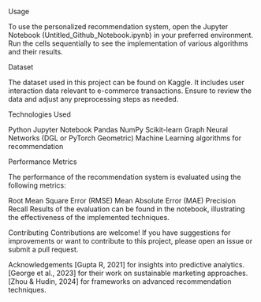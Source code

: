 Usage

To use the personalized recommendation system, open the Jupyter Notebook (Untitled_Github_Notebook.ipynb) in your preferred environment. Run the cells sequentially to see the implementation of various algorithms and their results.

Dataset

The dataset used in this project can be found on Kaggle. It includes user interaction data relevant to e-commerce transactions. Ensure to review the data and adjust any preprocessing steps as needed.

Technologies Used

Python
Jupyter Notebook
Pandas
NumPy
Scikit-learn
Graph Neural Networks (DGL or PyTorch Geometric)
Machine Learning algorithms for recommendation

Performance Metrics

The performance of the recommendation system is evaluated using the following metrics:

Root Mean Square Error (RMSE)
Mean Absolute Error (MAE)
Precision
Recall
Results of the evaluation can be found in the notebook, illustrating the effectiveness of the implemented techniques.


Contributing
Contributions are welcome! If you have suggestions for improvements or want to contribute to this project, please open an issue or submit a pull request.

Acknowledgements
[Gupta R, 2021] for insights into predictive analytics.
[George et al., 2023] for their work on sustainable marketing approaches.
[Zhou & Hudin, 2024] for frameworks on advanced recommendation techniques.
